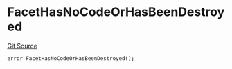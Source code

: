 # FacetHasNoCodeOrHasBeenDestroyed
[Git Source](https://github.com/thrackle-io/rules-engine/blob/57b349a6cc320a1f7ecb037fec845111fdd03ebb/src/client/token/handler/diamond/HandlerDiamond.sol)


```solidity
error FacetHasNoCodeOrHasBeenDestroyed();
```

